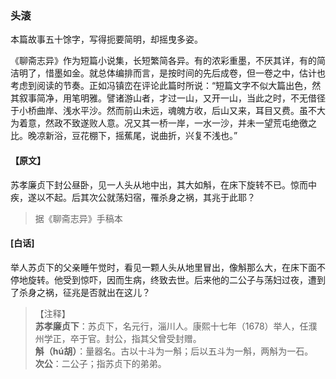 <script type="text/javascript">
    var head = document.getElementsByTagName('head')[0];
    cssURL = '/public/liao.css';
    linkTag = document.createElement('link');
    linkTag.href = cssURL;
    linkTag.setAttribute('type','text/css');
    linkTag.setAttribute('rel','stylesheet');
    head.appendChild(linkTag);
</script>
### 头滚

本篇故事五十馀字，写得扼要简明，却摇曳多姿。

《聊斋志异》作为短篇小说集，长短繁简各异。有的浓彩重墨，不厌其详，有的简洁明了，惜墨如金。就总体编排而言，是按时间的先后成卷，但一卷之中，估计也考虑到阅读的节奏。正如冯镇峦在评论此篇时所说：“短篇文字不似大篇出色，然其叙事简净，用笔明雅。譬诸游山者，才过一山，又开一山，当此之时，不无借径于小桥曲岸、浅水平沙。然而前山未远，魂魄方收，后山又来，耳目又费。虽不大为着意，然政不致遂败人意。况又其一桥一岸，一水一沙，并未一望荒屯绝徼之比。晚凉新浴，豆花棚下，摇蕉尾，说曲折，兴复不浅也。”

#### 【原文】
<section>
苏孝廉贞下封公昼卧，见一人头从地中出，其大如斛，在床下旋转不已。惊而中疾，遂以不起。后其次公就荡妇宿，罹杀身之祸，其兆于此耶？


</section>

> 据《聊斋志异》手稿本

#### [白话]
<aside>

举人苏贞下的父亲睡午觉时，看见一颗人头从地里冒出，像斛那么大，在床下面不停地旋转。他受到惊吓，因而生病，终致去世。后来他的二公子与荡妇过夜，遭到了杀身之祸，征兆是否就出在这儿？

</aside>

> 【注释】  
<b>苏孝廉贞下</b>：苏贞下，名元行，淄川人。康熙十七年（1678）举人，任濮州学正，卒于官。封公，指其父曾受封赠。  
<b>斛（hú胡）</b>：量器名。古以十斗为一斛；后以五斗为一斛，两斛为一石。  
<b>次公</b>：二公子；指苏贞下的弟弟。  
